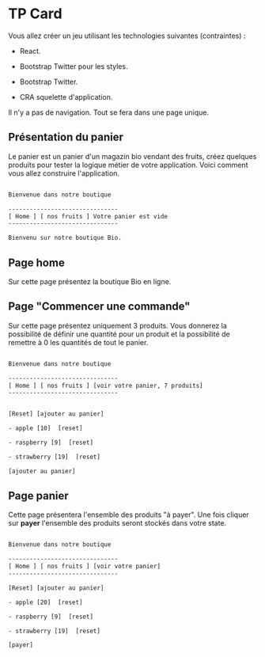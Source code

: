 # TP Card

Vous allez créer un jeu utilisant les technologies suivantes (contraintes) :

- React.

- Bootstrap Twitter pour les styles.

- Bootstrap Twitter.

- CRA squelette d'application.

Il n'y a pas de navigation. Tout se fera dans une page unique.

## Présentation du panier

Le panier est un panier d'un magazin bio vendant des fruits, créez quelques produits pour tester la logique métier de votre application. Voici comment vous allez construire l'application.

```txt

Bienvenue dans notre boutique

-------------------------------
[ Home ] [ nos fruits ] Votre panier est vide 
-------------------------------

Bienvenu sur notre boutique Bio.

```

## Page home 

Sur cette page présentez la boutique Bio en ligne.

## Page "Commencer une commande"

Sur cette page présentez uniquement 3 produits. Vous donnerez la possibilité de définir une quantité pour un produit et la possibilité de remettre à 0 les quantités de tout le panier.

```txt

Bienvenue dans notre boutique

-------------------------------
[ Home ] [ nos fruits ] [voir votre panier, 7 produits]
-------------------------------


[Reset] [ajouter au panier]

- apple [10]  [reset]

- raspberry [9]  [reset]

- strawberry [19]  [reset]

[ajouter au panier]

```

## Page panier

Cette page présentera l'ensemble des produits "à payer". Une fois cliquer sur **payer** l'ensemble des produits seront stockés dans votre state.

```txt

Bienvenue dans notre boutique

-------------------------------
[ Home ] [ nos fruits ] [voir votre panier]
-------------------------------

[Reset] [ajouter au panier]

- apple [20]  [reset]

- raspberry [9]  [reset]

- strawberry [19]  [reset]

[payer]

```
